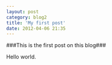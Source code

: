 ```yaml
---
layout: post
category: blog2
title: 'My first post'
date: 2012-04-06 21:35
---
```

###This is the first post on this blog###

Hello world.



